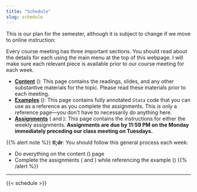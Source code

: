 ```yaml
---
title: "Schedule"
slug: schedule
---
```


This is our plan for the semester, although it is subject to change if we move to online instruction:

Every course meeting has three important sections. You should read about the details for each using the main menu at the top of this webpage. I will make sure each relevant piece is available prior to our course meeting for each week. 

- [**Content**](/content/) (<i class="fas fa-book-reader"></i>): This page contains the readings, slides, and any other substantive materials for the topic. Please read these materials prior to each meeting. 
- [**Examples**](/example/) (<i class="fas fa-lightbulb"></i>): This page contains fully annotated `Stata` code that you can use as a reference as you complete the assignments. This is only a reference page—you don't have to necessarily do anything here. 
- [**Assignments**](/assignment/) (<i class="fas fa-pencil-ruler"></i> and <i class="fas fa-laptop-code"></i>): This page contains the instructions for either the weekly assignments. **Assignments are due by 11:59 PM on the Monday immediately preceding our class meeting on Tuesdays.**

{{% alert note %}}
**tl;dr**: You should follow this general process each week:

- Do everything on the content (<i class="fas fa-book-reader"></i>) page
- Complete the assignments (<i class="fas fa-pencil-ruler"></i> and <i class="fas fa-laptop-code"></i>) while referencing the example (<i class="fas fa-lightbulb"></i>)
{{% /alert %}}

---

{{< schedule >}}
